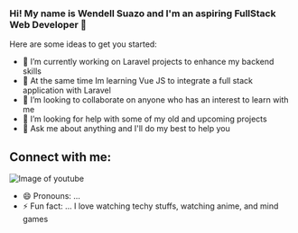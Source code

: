 ### Hi! My name is Wendell Suazo and I'm an aspiring FullStack Web Developer 👋



Here are some ideas to get you started:

- 🔭 I’m currently working on Laravel projects to enhance my backend skills 
- 🌱 At the same time Im learning  Vue JS to integrate a full stack application with Laravel
- 👯 I’m looking to collaborate on anyone who has an interest to learn with me
- 🤔 I’m looking for help with some of my old and upcoming projects
- 💬 Ask me about anything and I'll do my best to help you

## Connect with me:
  ![Image of youtube](https://github.com/paulrobertlloyd/socialmediaicons/blob/main/youtube-16x16.png)

- 😄 Pronouns: ...
- ⚡ Fun fact: ... I love watching techy stuffs, watching anime, and mind games

